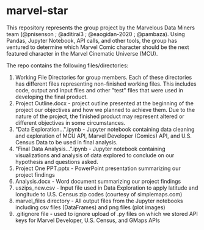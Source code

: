 # marvel-star

This repository represents the group project by the Marvelous Data Miners team (@pnisenson ; @aditirai3 ; @eaogidan-2020 ; @pambaza). Using Pandas, Jupyter Notebook, API calls, and other tools, the group has ventured to determine which Marvel Comic character should be the next featured character in the Marvel Cinematic Universe (MCU). 

The repo contains the following files/directories:
1.  Working File Directories for group members. Each of these directories has different files representing non-finished working files. This includes code, output and input files and other "test" files that were used in developing the final product.
2. Project Outline.docx - project outline presented at the beginning of the project our objectives and how we planned to achieve them. Due to the nature of the project, the finished product may represent altered or different objectives in some circumstances.
3. "Data Exploration...".ipynb - Jupyter notebook containing data cleaning and exploration of MCU API, Marvel Developer (Comics) API, and U.S. Census Data to be used in final analysis.
4. "Final Data Analysis...".ipynb - Jupyter notebook containing visualizations and analysis of data explored to conclude on our hypothesis and questions asked.
5. Project One PPT.pptx - PowerPoint presentation summarizing our project findings
6. Analysis.docx - Word document summarizing our project findings
7. uszips_new.csv - Input file used in Data Exploration to apply latitude and longitude to U.S. Census zip codes (courtesy of simplemaps.com)
8. marvel_files directory - All output files from the Jupyter notebooks including csv files (DataFrames) and png files (plot images)
9. .gitignore file - used to ignore upload of .py files on which we stored API keys for Marvel Developer, U.S. Census, and GMaps APIs
